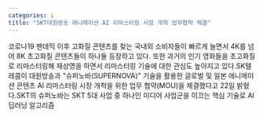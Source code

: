 ```yaml
---
categories: i
title: "SKT대원방송 애니메이션 AI 리마스터링 시장 개척 업무협약 체결"
---
```

코로나19 팬데믹 이후 고화질 콘텐츠를 찾는 국내외 소비자들이 빠르게 늘면서 4K를 넘어 8K 초고화질 콘텐츠들이 하나둘 등장하고 있다. 또한 과거의 인기 영화들을 초고화질로 리마스터링해 재상영을 하면서 리마스터링 기술에 대한 관심도 높아지고 있다.SK텔레콤이 대원방송과 "슈퍼노바(SUPERNOVA)" 기술을 활용한 글로벌 및 일본 애니메이션 콘텐츠 AI 리마스터링 시장 개척을 위한 업무 협약(MOU)을 체결했다고 22일 밝혔다.SKT의 슈퍼노바는 SKT 5대 사업 중 하나인 미디어 사업군을 이끄는 핵심 기술로 AI 딥러닝 알고리즘